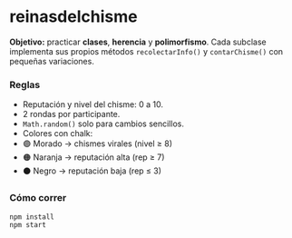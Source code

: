 # reinasdelchisme



**Objetivo:** practicar **clases**, **herencia** y **polimorfismo**. Cada subclase implementa sus propios métodos `recolectarInfo()` y `contarChisme()` con pequeñas variaciones.


### Reglas
- Reputación y nivel del chisme: 0 a 10.
- 2 rondas por participante.
- `Math.random()` solo para cambios sencillos.
- Colores con chalk:
- 🟣 Morado → chismes virales (nivel ≥ 8)
- 🟠 Naranja → reputación alta (rep ≥ 7)
- ⚫ Negro → reputación baja (rep ≤ 3)


### Cómo correr
```bash
npm install
npm start